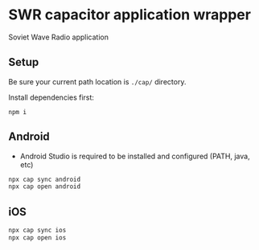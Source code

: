 # SWR capacitor application wrapper

Soviet Wave Radio application

## Setup

Be sure your current path location is `./cap/` directory.

Install dependencies first:

```shell
npm i
```

## Android

- Android Studio is required to be installed and configured (PATH, java, etc)

```bash
npx cap sync android
npx cap open android
```

## iOS

```bash
npx cap sync ios
npx cap open ios
```


